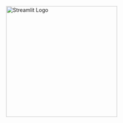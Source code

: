 <img src="https://streamlit.io/images/brand/streamlit-logo-primary-colormark-darktext.png" alt="Streamlit Logo" width="300"/>
